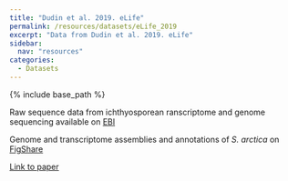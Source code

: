 ```yaml
---
title: "Dudin et al. 2019. eLife"
permalink: /resources/datasets/eLife_2019
excerpt: "Data from Dudin et al. 2019. eLife"
sidebar:
  nav: "resources"
categories:
  - Datasets
---
```


{% include base_path %}

Raw sequence data from ichthyosporean ranscriptome and genome sequencing available on [EBI](https://www.ebi.ac.uk/ena/browser/view/PRJEB34306)

Genome and transcriptome assemblies and annotations of _S. arctica_ on [FigShare](https://figshare.com/articles/Sphaeroforma_arctica_transcriptome/8299529)  

[Link to paper](https://elifesciences.org/articles/49801)